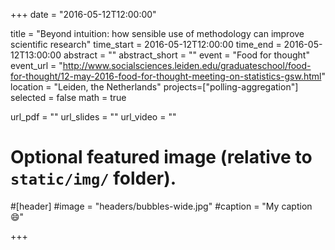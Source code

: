 +++
date = "2016-05-12T12:00:00"

title = "Beyond intuition: how sensible use of methodology can improve scientific research"
time_start = 2016-05-12T12:00:00
time_end = 2016-05-12T13:00:00
abstract = ""
abstract_short = ""
event = "Food for thought"
event_url = "http://www.socialsciences.leiden.edu/graduateschool/food-for-thought/12-may-2016-food-for-thought-meeting-on-statistics-gsw.html"
location = "Leiden, the Netherlands"
projects=["polling-aggregation"]
selected = false
math = true

url_pdf = ""
url_slides = ""
url_video = ""

# Optional featured image (relative to `static/img/` folder).
#[header]
#image = "headers/bubbles-wide.jpg"
#caption = "My caption :smile:"

+++
